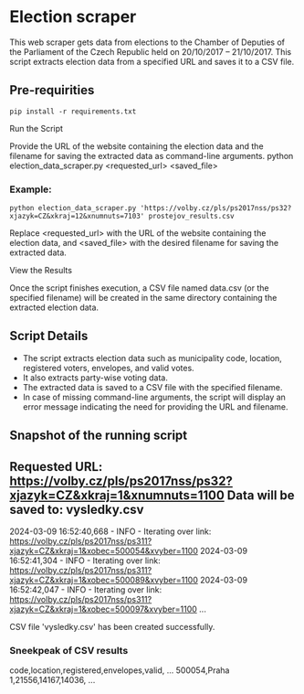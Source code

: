 # Election scraper
This web scraper gets data from elections to the Chamber of Deputies of the Parliament of the Czech Republic held on 20/10/2017 – 21/10/2017.
This script extracts election data from a specified URL and saves it to a CSV file.

## Pre-requirities
`pip install -r requirements.txt`

Run the Script

Provide the URL of the website containing the election data and the filename for saving the extracted data as command-line arguments.
python election_data_scraper.py <requested_url> <saved_file>

### Example:
`python election_data_scraper.py 'https://volby.cz/pls/ps2017nss/ps32?xjazyk=CZ&xkraj=12&xnumnuts=7103' prostejov_results.csv`

Replace <requested_url> with the URL of the website containing the election data, and <saved_file> with the desired filename for saving the extracted data.

View the Results

Once the script finishes execution, a CSV file named data.csv (or the specified filename) will be created in the same directory containing the extracted election data.

## Script Details
- The script extracts election data such as municipality code, location, registered voters, envelopes, and valid votes.
- It also extracts party-wise voting data.
- The extracted data is saved to a CSV file with the specified filename.
- In case of missing command-line arguments, the script will display an error message indicating the need for providing the URL and filename.

## Snapshot of the running script

Requested URL: https://volby.cz/pls/ps2017nss/ps32?xjazyk=CZ&xkraj=1&xnumnuts=1100
Data will be saved to: vysledky.csv
----------------------------------------------------------------------------------
2024-03-09 16:52:40,668 - INFO - Iterating over link: https://volby.cz/pls/ps2017nss/ps311?xjazyk=CZ&xkraj=1&xobec=500054&xvyber=1100
2024-03-09 16:52:41,304 - INFO - Iterating over link: https://volby.cz/pls/ps2017nss/ps311?xjazyk=CZ&xkraj=1&xobec=500089&xvyber=1100
2024-03-09 16:52:42,047 - INFO - Iterating over link: https://volby.cz/pls/ps2017nss/ps311?xjazyk=CZ&xkraj=1&xobec=500097&xvyber=1100
...

CSV file 'vysledky.csv' has been created successfully.

### Sneekpeak of CSV results
code,location,registered,envelopes,valid, ...
500054,Praha 1,21556,14167,14036, ...